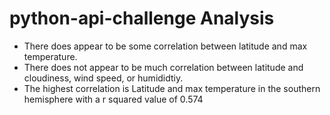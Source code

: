 # python-api-challenge Analysis

- There does appear to be some correlation between latitude and max temperature.
- There does not appear to be much correlation between latitude and cloudiness, wind speed, or humididtiy.
- The highest correlation is Latitude and max temperature in the southern hemisphere with a r squared value of 0.574
